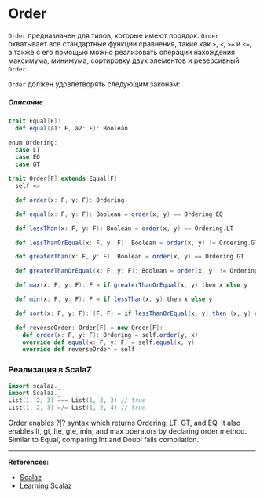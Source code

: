 # Order

`Order` предназначен для типов, которые имеют порядок. 
`Order` охватывает все стандартные функции сравнения, такие как `>`, `<`, `>=` и `<=`, 
а также с его помощью можно реализовать операции нахождения максимума, минимума, сортировку двух элементов и реверсивный `Order`.

`Order` должен удовлетворять следующим законам:



##### Описание

```scala
trait Equal[F]: 
  def equal(a1: F, a2: F): Boolean

enum Ordering:
  case LT
  case EQ
  case GT

trait Order[F] extends Equal[F]:
  self =>

  def order(x: F, y: F): Ordering

  def equal(x: F, y: F): Boolean = order(x, y) == Ordering.EQ

  def lessThan(x: F, y: F): Boolean = order(x, y) == Ordering.LT

  def lessThanOrEqual(x: F, y: F): Boolean = order(x, y) != Ordering.GT

  def greaterThan(x: F, y: F): Boolean = order(x, y) == Ordering.GT

  def greaterThanOrEqual(x: F, y: F): Boolean = order(x, y) != Ordering.LT

  def max(x: F, y: F): F = if greaterThanOrEqual(x, y) then x else y

  def min(x: F, y: F): F = if lessThan(x, y) then x else y

  def sort(x: F, y: F): (F, F) = if lessThanOrEqual(x, y) then (x, y) else (y, x)

  def reverseOrder: Order[F] = new Order[F]:
    def order(x: F, y: F): Ordering = self.order(y, x)
    override def equal(x: F, y: F) = self.equal(x, y)
    override def reverseOrder = self
```

### Реализация в ScalaZ

```scala
import scalaz._
import Scalaz._
List(1, 2, 3) === List(1, 2, 3) // true
List(1, 2, 3) =/= List(1, 2, 4) // true
```

Order enables ?|? syntax which returns Ordering: LT, GT, and EQ. 
It also enables lt, gt, lte, gte, min, and max operators by declaring order method. 
Similar to Equal, comparing Int and Doubl fails compilation.




---

**References:**

- [Scalaz](https://scalaz.github.io/7/typeclass/index.html)
- [Learning Scalaz](http://eed3si9n.com/learning-scalaz/Order.html)
